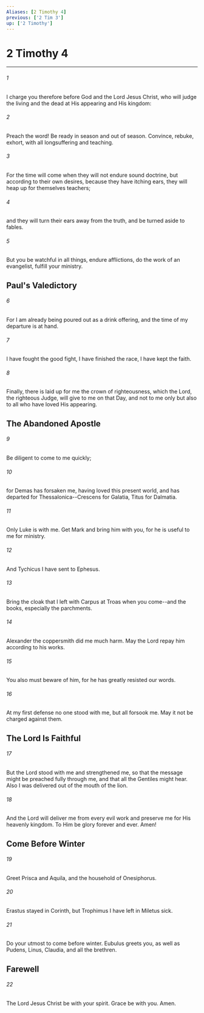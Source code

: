 ```yaml
---
Aliases: [2 Timothy 4]
previous: ['2 Tim 3']
up: ['2 Timothy']
---
```

# 2 Timothy 4

***


###### 1 
I charge you therefore before God and the Lord Jesus Christ, who will judge the living and the dead at His appearing and His kingdom: 

###### 2 
Preach the word! Be ready in season and out of season. Convince, rebuke, exhort, with all longsuffering and teaching. 

###### 3 
For the time will come when they will not endure sound doctrine, but according to their own desires, because they have itching ears, they will heap up for themselves teachers; 

###### 4 
and they will turn their ears away from the truth, and be turned aside to fables. 

###### 5 
But you be watchful in all things, endure afflictions, do the work of an evangelist, fulfill your ministry.

## Paul's Valedictory 

###### 6 
For I am already being poured out as a drink offering, and the time of my departure is at hand. 

###### 7 
I have fought the good fight, I have finished the race, I have kept the faith. 

###### 8 
Finally, there is laid up for me the crown of righteousness, which the Lord, the righteous Judge, will give to me on that Day, and not to me only but also to all who have loved His appearing.

## The Abandoned Apostle 

###### 9 
Be diligent to come to me quickly; 

###### 10 
for Demas has forsaken me, having loved this present world, and has departed for Thessalonica--Crescens for Galatia, Titus for Dalmatia. 

###### 11 
Only Luke is with me. Get Mark and bring him with you, for he is useful to me for ministry. 

###### 12 
And Tychicus I have sent to Ephesus. 

###### 13 
Bring the cloak that I left with Carpus at Troas when you come--and the books, especially the parchments. 

###### 14 
Alexander the coppersmith did me much harm. May the Lord repay him according to his works. 

###### 15 
You also must beware of him, for he has greatly resisted our words. 

###### 16 
At my first defense no one stood with me, but all forsook me. May it not be charged against them.

## The Lord Is Faithful 

###### 17 
But the Lord stood with me and strengthened me, so that the message might be preached fully through me, and that all the Gentiles might hear. Also I was delivered out of the mouth of the lion. 

###### 18 
And the Lord will deliver me from every evil work and preserve me for His heavenly kingdom. To Him be glory forever and ever. Amen! 

## Come Before Winter 

###### 19 
Greet Prisca and Aquila, and the household of Onesiphorus. 

###### 20 
Erastus stayed in Corinth, but Trophimus I have left in Miletus sick. 

###### 21 
Do your utmost to come before winter. Eubulus greets you, as well as Pudens, Linus, Claudia, and all the brethren.

## Farewell 

###### 22 
The Lord Jesus Christ be with your spirit. Grace be with you. Amen.

